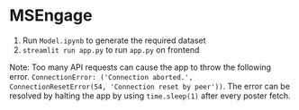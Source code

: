 # MSEngage
1) Run `Model.ipynb` to generate the required dataset
2) `streamlit run app.py` to run `app.py` on frontend

Note:
Too many API requests can cause the app to throw the following error.
	`ConnectionError: ('Connection aborted.', ConnectionResetError(54, 'Connection reset by peer'))`.
The error can be resolved by halting the app by using `time.sleep(1)` after every poster fetch.

